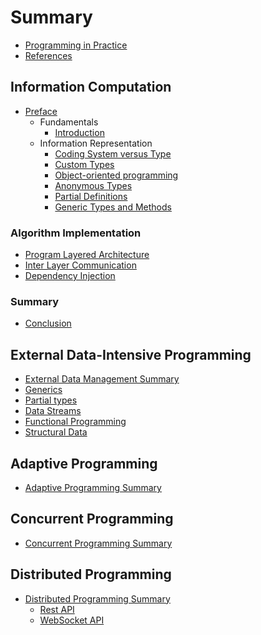 # Summary

* [Programming in Practice](README.md)
* [References](REFERENCES.md)

## Information Computation

* [Preface](InformationComputation/READMEIntroduction.md)
  * Fundamentals
    * [Introduction](InformationComputation/README.md)
  * Information Representation
    * [Coding System versus Type](InformationComputation/CodingVType/README.md)
    * [Custom Types](InformationComputation/CustomTypes/README.md)
    * [Object-oriented programming](InformationComputation/ObjectOrientedProgramming/README.md)
    * [Anonymous Types](InformationComputation/AnonymousTypes/README.md)
    * [Partial Definitions](InformationComputation/PartialDefinitions/README.md)
    * [Generic Types and Methods](InformationComputation/GenericClassesMethods/README.md)

### Algorithm Implementation

* [Program Layered Architecture](InformationComputation/LayeredArchitecture/README.md)
* [Inter Layer Communication](InformationComputation/LayersCommunication/README.md)
* [Dependency Injection](InformationComputation/DependencyInjection/README.md)

### Summary

* [Conclusion](InformationComputation/READMEConclusion.md)

## External Data-Intensive Programming

* [External Data Management Summary](ExDataManagement/README.md)
* [Generics](ExDataManagement/P02.DataSemantics/DataSemantics/Generics/Generics.md)
* [Partial types](ExDataManagement/P02.DataSemantics/DataSemantics/Partials/README.md)
* [Data Streams](ExDataManagement/P03.DataStreams/README.md)
* [Functional Programming](ExDataManagement/P04.FunctionalProgramming/FunctionalProgramming/Readme.md)
* [Structural Data](ExDataManagement/P05.StructuralData/README.md)
<!-- * [Data Semantics](ExDataManagement/P02.DataSemantics/DataSemantics/README.md) -->
<!-- * [Graphical Data](ExDataManagement/P06.GraphicalData/Readme.md) -->

## Adaptive Programming

* [Adaptive Programming Summary](AdaptiveProgramming/README.md)
<!-- * [Composition](AdaptiveProgramming/Composition/README.md) -->

## Concurrent Programming

* [Concurrent Programming Summary](ConcurrentProgramming/README.md)

## Distributed Programming

* [Distributed Programming Summary](DistributedProgramming/README.md)
  * [Rest API](DistributedProgramming/ClientServerCommunication/RESTAPI/README.md)
  * [WebSocket API](DistributedProgramming/ClientServerCommunication/WebSocketAPI/README.md)
